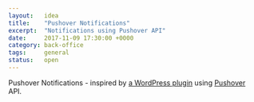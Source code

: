 ```yaml
---
layout:   idea
title:    "Pushover Notifications"
excerpt:  "Notifications using Pushover API"
date:     2017-11-09 17:30:00 +0000
category: back-office
tags:     general
status:   open
---
```


Pushover Notifications - inspired by [a WordPress plugin](http://wordpress.org/extend/plugins/pushover-notifications/) using [Pushover](https://pushover.net/) API.
